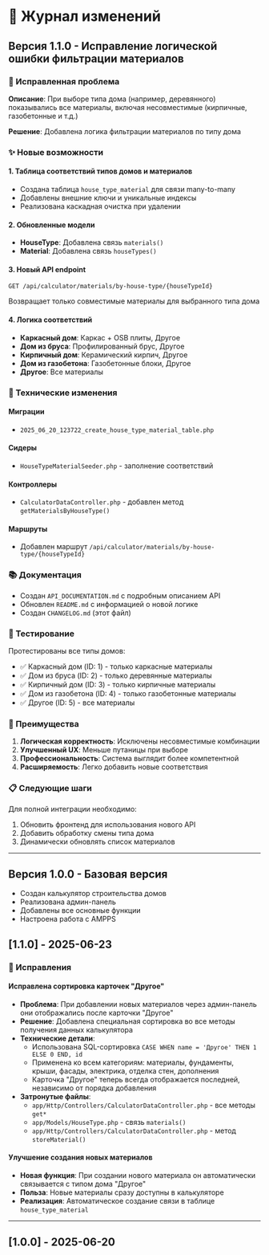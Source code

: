 # 📝 Журнал изменений

## Версия 1.1.0 - Исправление логической ошибки фильтрации материалов

### 🐛 Исправленная проблема
**Описание**: При выборе типа дома (например, деревянного) показывались все материалы, включая несовместимые (кирпичные, газобетонные и т.д.)

**Решение**: Добавлена логика фильтрации материалов по типу дома

### ✨ Новые возможности

#### 1. Таблица соответствий типов домов и материалов
- Создана таблица `house_type_material` для связи many-to-many
- Добавлены внешние ключи и уникальные индексы
- Реализована каскадная очистка при удалении

#### 2. Обновленные модели
- **HouseType**: Добавлена связь `materials()` 
- **Material**: Добавлена связь `houseTypes()`

#### 3. Новый API endpoint
```
GET /api/calculator/materials/by-house-type/{houseTypeId}
```
Возвращает только совместимые материалы для выбранного типа дома

#### 4. Логика соответствий
- **Каркасный дом**: Каркас + OSB плиты, Другое
- **Дом из бруса**: Профилированный брус, Другое  
- **Кирпичный дом**: Керамический кирпич, Другое
- **Дом из газобетона**: Газобетонные блоки, Другое
- **Другое**: Все материалы

### 🔧 Технические изменения

#### Миграции
- `2025_06_20_123722_create_house_type_material_table.php`

#### Сидеры
- `HouseTypeMaterialSeeder.php` - заполнение соответствий

#### Контроллеры
- `CalculatorDataController.php` - добавлен метод `getMaterialsByHouseType()`

#### Маршруты
- Добавлен маршрут `/api/calculator/materials/by-house-type/{houseTypeId}`

### 📚 Документация
- Создан `API_DOCUMENTATION.md` с подробным описанием API
- Обновлен `README.md` с информацией о новой логике
- Создан `CHANGELOG.md` (этот файл)

### 🧪 Тестирование
Протестированы все типы домов:
- ✅ Каркасный дом (ID: 1) - только каркасные материалы
- ✅ Дом из бруса (ID: 2) - только деревянные материалы  
- ✅ Кирпичный дом (ID: 3) - только кирпичные материалы
- ✅ Дом из газобетона (ID: 4) - только газобетонные материалы
- ✅ Другое (ID: 5) - все материалы

### 🚀 Преимущества
1. **Логическая корректность**: Исключены несовместимые комбинации
2. **Улучшенный UX**: Меньше путаницы при выборе
3. **Профессиональность**: Система выглядит более компетентной
4. **Расширяемость**: Легко добавить новые соответствия

### 📋 Следующие шаги
Для полной интеграции необходимо:
1. Обновить фронтенд для использования нового API
2. Добавить обработку смены типа дома
3. Динамически обновлять список материалов

---

## Версия 1.0.0 - Базовая версия
- Создан калькулятор строительства домов
- Реализована админ-панель
- Добавлены все основные функции
- Настроена работа с AMPPS 

## [1.1.0] - 2025-06-23

### 🐛 Исправления

#### Исправлена сортировка карточек "Другое"
- **Проблема**: При добавлении новых материалов через админ-панель они отображались после карточки "Другое"
- **Решение**: Добавлена специальная сортировка во все методы получения данных калькулятора
- **Технические детали**:
  - Использована SQL-сортировка `CASE WHEN name = 'Другое' THEN 1 ELSE 0 END, id`
  - Применена ко всем категориям: материалы, фундаменты, крыши, фасады, электрика, отделка стен, дополнения
  - Карточка "Другое" теперь всегда отображается последней, независимо от порядка добавления
- **Затронутые файлы**:
  - `app/Http/Controllers/CalculatorDataController.php` - все методы `get*`
  - `app/Models/HouseType.php` - связь `materials()`
  - `app/Http/Controllers/CalculatorDataController.php` - метод `storeMaterial()`

#### Улучшение создания новых материалов
- **Новая функция**: При создании нового материала он автоматически связывается с типом дома "Другое"
- **Польза**: Новые материалы сразу доступны в калькуляторе
- **Реализация**: Автоматическое создание связи в таблице `house_type_material`

---

## [1.0.0] - 2025-06-20 